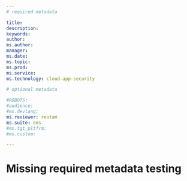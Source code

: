 ```yaml
---
# required metadata

title: 
description: 
keywords: 
author: 
ms.author: 
manager: 
ms.date: 
ms.topic: 
ms.prod: 
ms.service: 
ms.technology: cloud-app-security

# optional metadata

#ROBOTS:
#audience:
#ms.devlang:
ms.reviewer: reutam
ms.suite: ems
#ms.tgt_pltfrm:
#ms.custom:

---
```


# Missing required metadata testing

